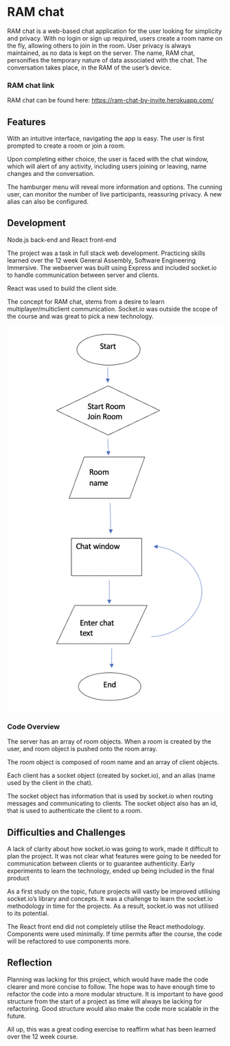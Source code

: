 # RAM chat 

RAM chat is a web-based chat application for the user looking for simplicity and privacy. With no login or sign up required, users create a room name on the fly, allowing others to join in the room. User privacy is always maintained, as no data is kept on the server. The name, RAM chat, personifies the temporary nature of data associated with the chat. The conversation takes place, in the RAM of the user’s device. 

### RAM chat link

RAM chat can be found here: https://ram-chat-by-invite.herokuapp.com/

## Features

With an intuitive interface, navigating the app is easy. The user is first prompted to create a room or join a room.

Upon completing either choice, the user is faced with the chat window, which will alert of any activity, including users joining or leaving, name changes and the conversation.

The hamburger menu will reveal more information and options. The cunning user, can monitor the number of live participants, reassuring privacy. A new alias can also be configured.

## Development

Node.js back-end and React front-end

The project was a task in full stack web development. Practicing skills learned over the 12 week General Assembly, Software Engineering Immersive. The webserver was built using Express and included socket.io to handle communication between server and clients.

React was used to build the client side. 

The concept for RAM chat, stems from a desire to learn multiplayer/multiclient communication. Socket.io was outside the scope of the course and was great to pick a new technology.

![](images/flowchart.png)

### Code Overview

The server has an array of room objects. When a room is created by the user, and room object is pushed onto the room array. 

The room object is composed of room name and an array of client objects. 

Each client has a socket object (created by socket.io), and an alias (name used by the client in the chat).

The socket object has information that is used by socket.io when routing messages and communicating to clients. The socket object also has an id, that is used to authenticate the client to a room.


## Difficulties and Challenges 

A lack of clarity about how socket.io was going to work, made it difficult to plan the project. It was not clear what features were going to be needed for communication between clients or to guarantee authenticity. Early experiments to learn the technology, ended up being included in the final product

As a first study on the topic, future projects will vastly be improved utilising socket.io’s library and concepts. It was a challenge to learn the socket.io methodology in time for the projects. As a result, socket.io was not utilised to its potential.

The React front end did not completely utilise the React methodology. Components were used minimally. If time permits after the course, the code will be refactored to use components more.

## Reflection

Planning was lacking for this project, which would have made the code clearer and more concise to follow. The hope was to have enough time to refactor the code into a more modular structure. It is important to have good structure from the start of a project as time will always be lacking for refactoring. Good structure would also make the code more scalable in the future.

All up, this was a great coding exercise to reaffirm what has been learned over the 12 week course.  
